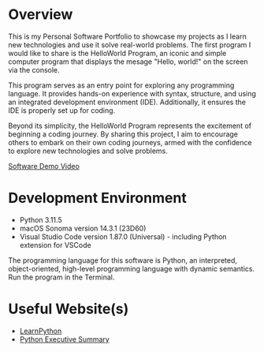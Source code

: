 # Overview

This is my Personal Software Portfolio to showcase my projects as I learn new technologies and use it solve real-world problems. The first program I would like to share is the HelloWorld Program, an iconic and simple computer program that displays the mesage "Hello, world!" on the screen via the console. 

This program serves as an entry point for exploring any programming language. It provides hands-on experience with syntax, structure, and using an integrated development environment (IDE). Additionally, it ensures the IDE is properly set up for coding.

Beyond its simplicity, the HelloWorld Program represents the excitement of beginning a coding journey. By sharing this project, I aim to encourage others to embark on their own coding journeys, armed with the confidence to explore new technologies and solve problems.

[Software Demo Video](https://www.loom.com/share/dd2c0e71ca0b4cc1989510d97d1b968a?sid=c6fa34f9-caf1-493b-8920-54d053c4c260)

# Development Environment

* Python 3.11.5
* macOS Sonoma version 14.3.1 (23D60)
* Visual Studio Code version 1.87.0 (Universal) - including Python extension for VSCode

The programming language for this software is Python, an interpreted, object-oriented, high-level programming language with dynamic semantics. Run the program in the Terminal. 

# Useful Website(s)

* [LearnPython](https://www.learnpython.org/en/Hello,_World!)
* [Python Executive Summary](https://www.python.org/doc/essays/blurb/)

